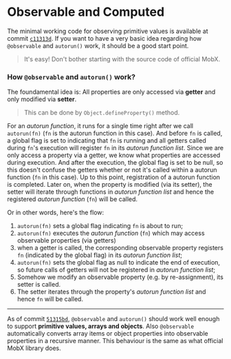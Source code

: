 # Observable and Computed

The minimal working code for observing primitive values is available at
commit [`c11313d`](https://github.com/ericpoon/demo-mobx/commit/c11313d04cbd91afb36c2a43bbaca9770b8b2b4c). 
If you want to have a very basic idea regarding how `@observable` and `autorun()` work,
it should be a good start point.
> It's easy! Don't bother starting with the source code of official MobX.

### How `@observable` and `autorun()` work?

The foundamental idea is: All properties are only accessed via **getter** and only modified via **setter**.

> This can be done by `Object.defineProperty()` method.

For an *autorun function*, it runs for a single time right after we call `autorun(fn)` (`fn` is the autorun function in this case). And before `fn` is called, a global flag is set to indicating that `fn` is running and all getters called during `fn`'s execution will register `fn` in its *autorun function list*. Since we are only access a property via a getter, we know what properties are accessed during execution. And after the execution, the global flag is set to be null, so this doesn't confuse the getters whether or not it's called within a autorun function (`fn` in this case).
Up to this point, registration of a autorun function is completed. Later on, when the property is modified (via its setter), the setter will iterate through functions in *autorun function list* and hence the registered *autorun function* (`fn`) will be called.

Or in other words, here's the flow:
1. `autorun(fn)` sets a global flag indicating `fn` is about to run;
2. `autorun(fn)` executes the *autorun function* (`fn`) which may access observable properties (via getters)
3. when a getter is called, the corresponding observable property registers `fn` (indicated by the global flag) in its *autorun function list*;
4. `autorun(fn)` sets the global flag as null to indicate the end of execution, so future calls of getters will not be registered in *autorun function list*;
5. Somehow we modify an observable property (e.g. by re-assignment), its setter is called.
6. The setter iterates through the property's *autorun function list* and hence `fn` will be called.

---

As of commit [`51315bd`](https://github.com/ericpoon/demo-mobx/commit/51315bd), `@observable` and `autorun()` should work well enough to support **primitive
values, arrays and objects**. Also `@observable` automatically converts array items or object properties into observable properties in a recursive manner. 
This behaviour is the same as what official MobX library does.
